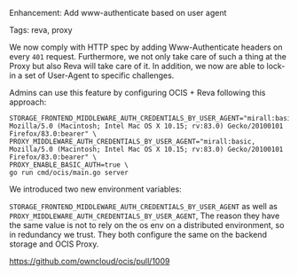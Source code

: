 Enhancement: Add www-authenticate based on user agent

Tags: reva, proxy

We now comply with HTTP spec by adding Www-Authenticate headers on every `401` request. Furthermore, we not only take care of such a thing at the Proxy but also Reva will take care of it. In addition, we now are able to lock-in a set of User-Agent to specific challenges.

Admins can use this feature by configuring OCIS + Reva following this approach:

```
STORAGE_FRONTEND_MIDDLEWARE_AUTH_CREDENTIALS_BY_USER_AGENT="mirall:basic, Mozilla/5.0 (Macintosh; Intel Mac OS X 10.15; rv:83.0) Gecko/20100101 Firefox/83.0:bearer" \
PROXY_MIDDLEWARE_AUTH_CREDENTIALS_BY_USER_AGENT="mirall:basic, Mozilla/5.0 (Macintosh; Intel Mac OS X 10.15; rv:83.0) Gecko/20100101 Firefox/83.0:bearer" \
PROXY_ENABLE_BASIC_AUTH=true \
go run cmd/ocis/main.go server
```

We introduced two new environment variables:

`STORAGE_FRONTEND_MIDDLEWARE_AUTH_CREDENTIALS_BY_USER_AGENT` as well as `PROXY_MIDDLEWARE_AUTH_CREDENTIALS_BY_USER_AGENT`, The reason they have the same value is not to rely on the os env on a distributed environment, so in redundancy we trust. They both configure the same on the backend storage and OCIS Proxy.

https://github.com/owncloud/ocis/pull/1009
